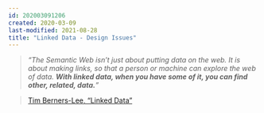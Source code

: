 ```yaml
---
id: 202003091206
created: 2020-03-09
last-modified: 2021-08-28
title: "Linked Data - Design Issues"
---
```

>*“The Semantic Web isn’t just about putting data on the web. It is about making links, so that a person or machine can explore the web of data. **With linked data, when you have some of it, you can find other, related, data.**”*

>[Tim Berners-Lee, “Linked Data”](https://www.w3.org/DesignIssues/LinkedData.html)  